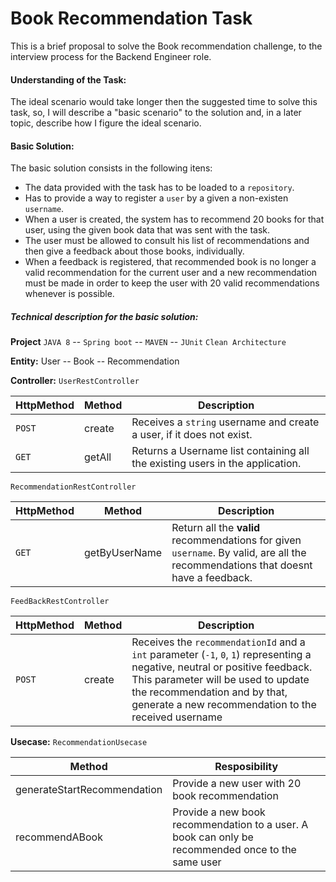 # Book Recommendation Task

This is a brief proposal to solve the Book recommendation challenge, to the interview process for the Backend Engineer role.

#### Understanding of the Task:
The ideal scenario would take longer then the suggested time to solve this task, so, I will describe a "basic scenario" to the solution and, in a later topic, describe how I figure the ideal scenario. 

#### Basic Solution:
The basic solution consists in the following itens:
- The data provided with the task has to be loaded to a `repository`. 
- Has to provide a way to register a `user` by a given a non-existen `username`.
- When a user is created, the system has to recommend 20 books for that user, using the given book data that was sent with the task.
- The user must be allowed to consult his list of recommendations and then give a feedback about those books, individually.
- When a feedback is registered, that recommended book is no longer a valid recommendation for the current user and a new recommendation must be made in order to keep the user with 20 valid recommendations whenever is possible.

##### Technical description for the basic solution:
**Project**
`JAVA 8` -- `Spring boot` -- `MAVEN` -- `JUnit`
`Clean Architecture`

**Entity:**
User -- Book -- Recommendation

**Controller:**
`UserRestController`

| HttpMethod | Method | Description |
|------------|--------|-------------|
| `POST` | create |  Receives a `string` username and create a user, if it does not exist. |
| `GET` | getAll | Returns a Username list containing all the existing users in the application.|

`RecommendationRestController`

| HttpMethod | Method | Description |
|------------|--------|-------------|
|`GET`|getByUserName|Return all the **valid** recommendations for given `username`. By valid, are all the recommendations that doesnt have a feedback.|

`FeedBackRestController`

| HttpMethod | Method | Description |
|------------|--------|-------------|
|`POST`|create|Receives the `recommendationId` and a `int` parameter (`-1`, `0`, `1`) representing a negative, neutral or positive feedback. This parameter will be used to update the recommendation and by that, generate a new recommendation to the received username|

**Usecase:**
`RecommendationUsecase` 

|Method | Resposibility |
|-------------|-------------|
|generateStartRecommendation| Provide a new user with 20 book recommendation|
|recommendABook| Provide a new book recommendation to a user. A book can only be recommended once to the same user   |


